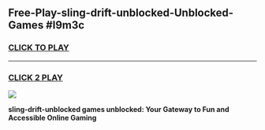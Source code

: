
## Free-Play-sling-drift-unblocked-Unblocked-Games #l9m3c
<h3>
<a href="https://news.freeplayer.one?title=sling-drift-unblocked&ref=8M">CLICK TO PLAY</a></h3>
<hr>

<h3>
<a href="https://news.freeplayer.one?title=sling-drift-unblocked&ref=8M">CLICK 2 PLAY</a>
  
</h3>

<a href="https://news.freeplayer.one?title=sling-drift-unblocked&ref=8M"><img src="https://clearcache.store/games.png"></a>


**sling-drift-unblocked games unblocked: Your Gateway to Fun and Accessible Online Gaming**
